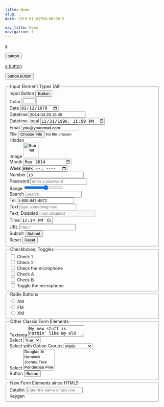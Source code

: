 ```yaml
---
title: Home
slug: .
date: 2019-01-01T00:00:00-5

nav_title: Home
navigation: 1
---
```


<a href="https://google.com/" target="_blank">a</a>

<button type="button">button</button>

<a href="https://google.com/" target="_blank" class="button">a.button</a>

<button type="button" class="button">button.button</button>

<form method="get" action="/">
	<fieldset id="inputs">
		<legend>Input Element Types (All)</legend>
		<div>
			<label for="a-button">Input Button</label>
			<input type="button" value="Button" placeholder="button" name="a-button" id="a-button" />
		</div>
		<div>
			<label for="a-color">Color</label>
			<input type="color" value="#ffffff" placeholder="color picker" name="a-color" id="a-color" />
		</div>
		<div>
			<label for="a-date">Date</label>
			<input type="date" value="1979-03-12" placeholder="enter a date in the YYYY-MM-DD format" name="a-date" id="a-date" />
		</div>
		<div>
			<label for="a-datetime">Datetime</label>
			<input type="datetime" value="2014-04-20 15:45" placeholder="enter a date and time in the YYYY-MM-DD HH:MM format" name="a-datetime" id="a-datetime" />
		</div>
		<div>
			<label for="a-datetime-local">Datetime-local</label>
			<input type="datetime-local" value="1999-12-31 23:59" placeholder="enter a date and time in the YYYY-MM-DD HH:MM format" name="a-datetime-local" id="a-datetime-local" />
		</div>
		<div>
			<label for="an-email-address">Email</label>
			<input type="email" value="you@youremail.com" placeholder="you@youremail.com" name="an-email-address" id="an-email-address" />
		</div>
		<div>
			<label for="a-file-upload">File</label>
			<input type="file" value="Select a file" name="a-file-upload" id="a-file-upload" />
		</div>
		<div>
			<label for="a-hidden">Hidden</label>
			<input type="hidden" value="i am hidden" name="a-hidden" id="a-hidden" />
		</div>
		<div>
			<label for="an-image">Image</label>
			<input type="image" src="http://clicknathan.com/wp-content/uploads/2014/05/red-button.png" width="50" height="50" name="an-image" id="an-image" />
		</div>
		<div>
			<label for="a-month">Month</label>
			<input type="month" value="2014-05" placeholder="enter a year and month in the YYYY-MM format" name="a-month" id="a-month" />
		</div>
		<div>
			<label for="a-week">Week</label>
			<input type="week" value="2014-w52" placeholder="enter a year and week in the YYYY-wWW format where the 'w' is just a w, and the 'WW' represents the week number" name="a-week" id="a-week" />
		</div>
		<div>
			<label for="a-number">Number</label>
			<input type="number" value="13" placeholder="number" name="a-number" id="a-number" />
		</div>
		<div>
			<label for="a-password">Password</label>
			<input type="password" value="" placeholder="enter a password" name="a-password" id="a-password" />
		</div>
		<div>
			<label for="a-range">Range</label>
			<input type="range" value="" placeholder="enter a range" name="a-range" id="a-range" min="1" max="10" step="1" />
		</div>
		<div>
			<label for="a-search">Search</label>
			<input type="search" value="" placeholder="Search..." name="a-search" id="a-search" />
		</div>
		<div>
			<label for="a-tel">Tel</label>
			<input type="tel" value="1-800-847-4872" placeholder="Enter your phone number" name="a-tel" id="a-tel" />
		</div>
		<div>
			<label for="a-text">Text</label>
			<input type="text" value="" placeholder="type something here" name="a-text" id="a-text" />
		</div>
		<div>
			<label for="a-disabled-text">Text, Disabled</label>
			<input type="text" disabled value="" placeholder="i am disabled" name="a-disabled-text" id="a-disabled-text" />
		</div>
		<div>
			<label for="a-time">Time</label>
			<input type="time" value="12:34" placeholder="enter a time in 24 hour format, such as 15:59" name="a-time" id="a-time" />
		</div>
		<div>
			<label for="a-url">URL</label>
			<input type="url" value="" placeholder="http://" name="a-url" id="a-url" />
		</div>
		<div>
			<label for="a-submit">Submit</label>
			<input type="submit" value="Submit" name="a-submit" id="a-submit" />
		</div>
		<div>
			<label for="a-reset">Reset</label>
			<input type="reset" value="Reset" name="a-reset" id="a-reset" />
		</div>
	</fieldset>
	<fieldset id="checkboxes">
		<legend>Checkboxes, Toggles</legend>
		<div>
			<label for="check-1">
				<input type="checkbox" value="check-1" name="check-1" id="check-1" />
				Check 1
			</label>
		</div>
		<div>
			<label for="check-2">
				<input type="checkbox" value="check-2" name="check-2" id="check-2" />
				Check 2
			</label>
		</div>
		<div>
			<label for="check-3">
				<input type="checkbox" value="check-3" name="check-3" id="check-3" />
				Check the microphone
			</label>
		</div>
		<div>
			<label class="toggle" for="check-a">
				<input type="checkbox" value="check-a" name="check-a" id="check-a" />
				<span class="toggle__switch"></span>
				Check A
			</label>
		</div>
		<div>
			<label class="toggle" for="check-b">
				<input type="checkbox" value="check-b" name="check-b" id="check-b" />
				<span class="toggle__switch"></span>
				Check B
			</label>
		</div>
		<div>
			<label class="toggle" for="check-c">
				<input type="checkbox" value="check-c" name="check-c" id="check-c" />
				<span class="toggle__switch"></span>
				Toggle the microphone
			</label>
		</div>
	</fieldset>
	<fieldset id="radio-buttons">
		<legend>Radio Buttons</legend>
		<div>
			<input type="radio" value="radio-1" name="radio-1" id="radio-1" />
			<label for="a-button">AM</label>
		</div>
		<div>
			<input type="radio" value="radio-2" name="radio-2" id="radio-2" />
			<label for="a-button">FM</label>
		</div>
		<div>
			<input type="radio" value="radio-3" name="radio-3" id="radio-3" />
			<label for="a-button">XM</label>
		</div>
	</fieldset>
	<fieldset id="classic-form-elements">
		<legend>Other Classic Form Elements</legend>
		<div>
			<label for="a-textarea">Textarea</label>
			<textarea name="a-textarea" id="a-textarea">My new stuff is nothin' like my old stuff was.</textarea>
		</div>
		<div>
			<label for="a-select">Select</label>
			<select name="a-select" id="a-select">
				<option value="true">True</option>
				<option value="false">False</option>
			</select>
		</div>
		<div>
			<label for="a-select-with-option-groups">Select with Option Groups</label>
			<select name="a-select-with-option-groups" id="a-select-with-option-groups">
				<optgroup label="Mario Brothers">
					<option value="mario">Mario</option>
					<option value="luigi">Luigi</option>
				</optgroup>
				<optgroup label="Princesses">
					<option value="peach">Peach</option>
					<option value="toadstool">Toadstool</option>
					<option value="daisy">Daisy</option>
				</optgroup>
			</select>
		</div>
		<div>
			<label for="a-multi-select">Select</label>
			<select multiple name="a-multi-select" id="a-multi-select">
				<option value="douglas-fir">Douglas-fir</option>
				<option value="hemlock">Hemlock</option>
				<option value="joshua">Joshua Tree</option>
				<option value="ponderosa">Ponderosa Pine</option>
				<option value="juniper">Juniper</option>
				<option value="redcedar">Redcedar</option>
				<option value="redwood">Redwood</option>
				<option value="sequoia">Sequoia</option>
				<option value="sitka spruce">Sitka Spruce</option>
			</select>
		</div>
		<div>
			<label for="a-button-element">Button</label>
			<button type="submit" name="a-button-element" id="a-button-element">Button</button>
		</div>
	</fieldset>
	<fieldset id="new-form-elements">
		<legend>New Form Elements since HTML5</legend>
		<div>
			<label for="the-datalist">Datalist</label>
			<input type="text" list="a-datalist" placeholder="Enter the name of any one of the Beatles" />
			<datalist id="a-datalist">
				<option value="Paul McCartney">
				<option value="Ringo Starr">
				<option value="George Harrison">
				<option value="John Lennon">
			</datalist>
		</div>
		<div>
			<label for="a-keygen">Keygen</label>
			<keygen name="a-keygen" id="a-keygen" />
		</div>
	</fieldset>
</form>